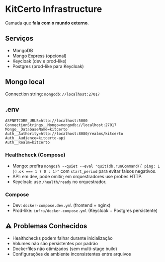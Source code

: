 # KitCerto Infrastructure

Camada que **fala com o mundo externo**.

## Serviços
- MongoDB
- Mongo Express (opcional)
- Keycloak (dev e prod-like)
- Postgres (prod-like para Keycloak)

## Mongo local
Connection string: `mongodb://localhost:27017`

## .env
```
ASPNETCORE_URLS=http://localhost:5000
ConnectionStrings__Mongo=mongodb://localhost:27017
Mongo__DatabaseName=kitcerto
Auth__Authority=http://localhost:8080/realms/kitcerto
Auth__Audience=kitcerto-api
Auth__Realm=kitcerto
```

### Healthcheck (Compose)
- Mongo: prefira `mongosh --quiet --eval "quit(db.runCommand({ ping: 1 }).ok === 1 ? 0 : 1)"` com `start_period` para evitar falsos negativos.
- API: em dev, pode omitir; em orquestradores use probes HTTP.
- Keycloak: use `/health/ready` no orquestrador.

### Compose
- Dev: `docker-compose.dev.yml` (frontend + nginx)
- Prod-like: `infra/docker-compose.yml` (Keycloak + Postgres persistente)

## ⚠️ Problemas Conhecidos
- Healthchecks podem falhar durante inicialização
- Volumes não são persistentes por padrão
- Dockerfiles não otimizados (sem multi-stage build)
- Configurações de ambiente inconsistentes entre arquivos
